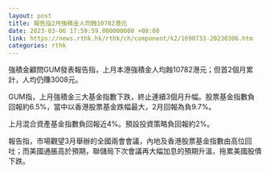 ```yaml
---
layout: post
title: 報告指2月強積金人均蝕10782港元
date: 2023-03-06 17:59:59.000000000 +08:00
link: https://news.rthk.hk/rthk/ch/component/k2/1690733-20230306.htm
categories: rthk
---
```


強積金顧問GUM發表報告指，上月本港強積金人均蝕10782港元；但首2個月累計，人均仍賺3008元。

GUM指，上月強積金三大基金指數下跌，終止連續3個月升幅。股票基金指數負回報約6.5%，當中以香港股票基金跌幅最大，2月回報為負9.7%。

上月混合資產基金指數負回報近4%。預設投資策略負回報約2%。

報告指，市場觀望3月舉辦的全國兩會會議，內地及香港股票基金指數由高位回吐；而美國通脹高於預期，聯儲局下次會議再大幅加息的預期升溫，拖累美國股債下跌。
